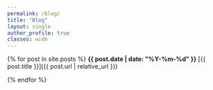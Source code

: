 ```yaml
---
permalink: /blog/
title: "Blog"
layout: single
author_profile: true
classes: wide
---
```


{% for post in site.posts %}
**{{ post.date | date: "%Y-%m-%d" }}** [{{ post.title }}]({{ post.url | relative_url }})

{% endfor %}
